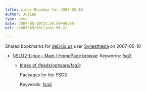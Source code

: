 ```yaml
---
title: Links Roundup for 2007-05-10
author: Julian
type: post
date: 2007-05-10T21:59:59+00:00
url: /2007/05/10/links-95-2/

---
```

Shared bookmarks for [del.icio.us][1] user  [Synesthesia][2] on 2007-05-10

  * [NSLU2-Linux &#8211; Main / HomePage browse][3]: 
    Keywords: [fsg3][4]</li> 
    
      * [Index of /feeds/optware/fsg3][5]:
  
        Packages for the FSG3
  
        Keywords: [fsg3][6]</ul>

 [1]: http://del.icio.us/
 [2]: http://del.icio.us/synesthesia
 [3]: http://www.nslu2-linux.org/wiki/Main/HomePage "http://www.nslu2-linux.org/wiki/Main/HomePage"
 [4]: http://del.icio.us/synesthesia/fsg3
 [5]: http://ipkg.nslu2-linux.org/feeds/optware/fsg3 "http://ipkg.nslu2-linux.org/feeds/optware/fsg3"
 [6]: http://del.icio.us/synesthesia/FSG3